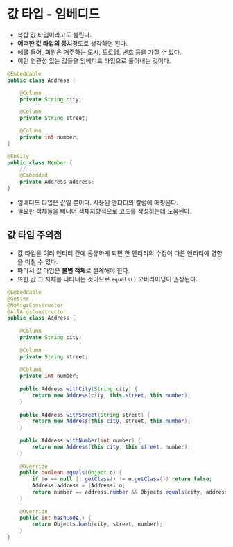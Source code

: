 # 값 타입 - 임베디드

- 복합 값 타입이라고도 불린다.
- **어떠한 값 타입의 뭉치**정도로 생각하면 된다.
- 예를 들어, 회원은 거주하는 도시, 도로명, 번호 등을 가질 수 있다.
- 이런 연관성 있는 값들을 임베디드 타입으로 풀어내는 것이다.

```java
@Embeddable
public class Address {

    @Column
    private String city;

    @Column
    private String street;

    @Column
    private int number;
}

@Entity
public class Member {
    // ...
    @Embedded
    private Address address;
}
```

- 임베디드 타입은 값일 뿐이다. 사용된 엔티티의 칼럼에 매핑된다.
- 필요한 객체들을 빼내어 객체지향적으로 코드를 작성하는데 도움된다.

## 값 타입 주의점

- 값 타입을 여러 엔티티 간에 공유하게 되면 한 엔티티의 수정이 다른 엔티티에 영향을 미칠 수 있다.
- 따라서 값 타입은 **불변 객체**로 설계해야 한다.
- 또한 값 그 자체를 나타내는 것이므로 `equals()` 오버라이딩이 권장된다.

```java
@Embeddable
@Getter
@NoArgsConstructor
@AllArgsConstructor
public class Address {
    
    @Column
    private String city;
    
    @Column
    private String street;
    
    @Column
    private int number;
    
    public Address withCity(String city) {
        return new Address(city, this.street, this.number);
    }
    
    public Address withStreet(String street) {
        return new Address(this.city, street, this.number);
    }
    
    public Address withNumber(int number) {
        return new Address(this.city, this.street, number);
    }
    
    @Override
    public boolean equals(Object o) {
        if (o == null || getClass() != o.getClass()) return false;
        Address address = (Address) o;
        return number == address.number && Objects.equals(city, address.city) && Objects.equals(street, address.street);
    }
    
    @Override
    public int hashCode() {
        return Objects.hash(city, street, number);
    }
}
```
